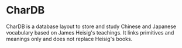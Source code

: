 # CharDB

CharDB is a database layout to store and study Chinese and Japanese vocabulary based on James Heisig's teachings. It links primitives and meanings only and does not replace Heisig's books.
